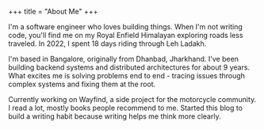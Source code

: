 +++
title = "About Me"
+++

I'm a software engineer who loves building things. When I'm not writing code, you'll find me on my Royal Enfield Himalayan exploring roads less traveled. In 2022, I spent 18 days riding through Leh Ladakh.

I'm based in Bangalore, originally from Dhanbad, Jharkhand. I've been building backend systems and distributed architectures for about 9 years. What excites me is solving problems end to end - tracing issues through complex systems and fixing them at the root.

Currently working on Wayfind, a side project for the motorcycle community. I read a lot, mostly books people recommend to me. Started this blog to build a writing habit because writing helps me think more clearly.